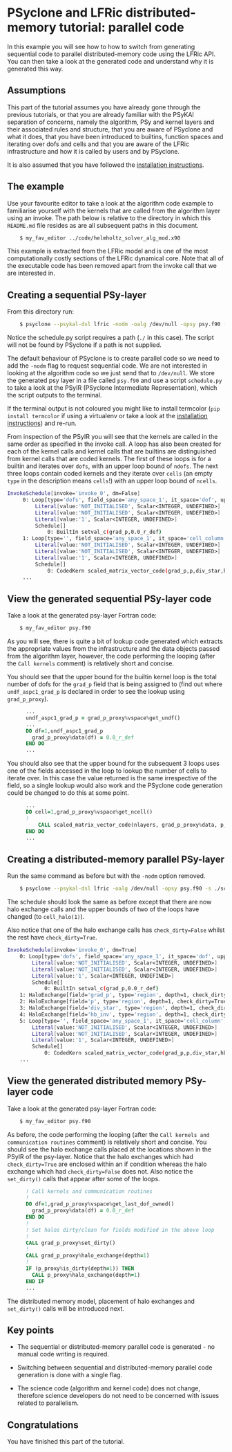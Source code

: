 # PSyclone and LFRic distributed-memory tutorial: parallel code #

In this example you will see how to how to switch from generating
sequential code to parallel distributed-memory code using the LFRic
API. You can then take a look at the generated code and understand why
it is generated this way.

## Assumptions ##

This part of the tutorial assumes you have already gone through the
previous tutorials, or that you are already familiar with the PSyKAl
separation of concerns, namely the algorithm, PSy and kernel layers
and their associated rules and structure, that you are aware of
PSyclone and what it does, that you have been introduced to builtins,
function spaces and iterating over dofs and cells and that you are
aware of the LFRic infrastructure and how it is called by users and by
PSyclone.

It is also assumed that you have followed the [installation
instructions](../../../README.md).

## The example ##

Use your favourite editor to take a look at the algorithm code example
to familiarise yourself with the kernels that are called from the
algorithm layer using an invoke. The path below is relative to the
directory in which this `README.md` file resides as are all subsequent
paths in this document.

```bash
    $ my_fav_editor ../code/helmholtz_solver_alg_mod.x90
```

This example is extracted from the LFRic model and is one of the most
computationally costly sections of the LFRic dynamical core. Note
that all of the executable code has been removed apart from the invoke
call that we are interested in.

## Creating a sequential PSy-layer ##

From this directory run:

```bash
    $ psyclone --psykal-dsl lfric -nodm -oalg /dev/null -opsy psy.f90 -s ./schedule.py ../code/helmholtz_solver_alg_mod.x90
```

Notice the schedule.py script requires a path (`./` in this case). The
script will not be found by PSyclone if a path is not supplied.

The default behaviour of PSyclone is to create parallel code so we
need to add the `-nodm` flag to request sequential code. We are not
interested in looking at the algorithm code so we just send that to
`/dev/null`. We store the generated psy layer in a file called
`psy.f90` and use a script `schedule.py` to take a look at the PSyIR
(PSyclone Intermediate Representation), which the script outputs to the
terminal.

If the terminal output is not coloured you might like to install
termcolor (`pip install termcolor` if using a virtualenv or take a
look at the [installation instructions](../../../README.md#Requirements))
and re-run.

From inspection of the PSyIR you will see that the kernels are called
in the same order as specified in the invoke call. A loop has also
been created for each of the kernel calls and kernel calls that are
builtins are distinguished from kernel calls that are coded
kernels. The first of these loops is for a builtin and iterates over
`dofs`, with an upper loop bound of `ndofs`. The next three loops
contain coded kernels and they iterate over `cells` (an empty `type`
in the description means `cells`!) with an upper loop bound of
`ncells`.

```bash
InvokeSchedule[invoke='invoke_0', dm=False]
     0: Loop[type='dofs', field_space='any_space_1', it_space='dof', upper_bound='ndofs']
         Literal[value:'NOT_INITIALISED', Scalar<INTEGER, UNDEFINED>]
         Literal[value:'NOT_INITIALISED', Scalar<INTEGER, UNDEFINED>]
         Literal[value:'1', Scalar<INTEGER, UNDEFINED>]
         Schedule[]
             0: BuiltIn setval_c(grad_p,0.0_r_def)
     1: Loop[type='', field_space='any_space_1', it_space='cell_column', upper_bound='ncells']
         Literal[value:'NOT_INITIALISED', Scalar<INTEGER, UNDEFINED>]
         Literal[value:'NOT_INITIALISED', Scalar<INTEGER, UNDEFINED>]
         Literal[value:'1', Scalar<INTEGER, UNDEFINED>]
         Schedule[]
             0: CodedKern scaled_matrix_vector_code(grad_p,p,div_star,hb_inv) [module_inline=False]
     ...
```

## View the generated sequential PSy-layer code ##

Take a look at the generated psy-layer Fortran code:

```bash
    $ my_fav_editor psy.f90
```

As you will see, there is quite a bit of lookup code generated which
extracts the appropriate values from the infrastructure and the data
objects passed from the algorithm layer, however, the code performing
the looping (after the `Call kernels` comment) is relatively short
and concise.

You should see that the upper bound for the builtin kernel loop is the
total number of dofs for the `grad_p` field that is being assigned to
(find out where `undf_aspc1_grad_p` is declared in order to see the
lookup using `grad_p_proxy`).

```fortran
      ...
      undf_aspc1_grad_p = grad_p_proxy%vspace%get_undf()
      ...
      DO df=1,undf_aspc1_grad_p
        grad_p_proxy%data(df) = 0.0_r_def
      END DO
      ...
```

You should also see that the upper bound for the subsequent 3 loops
uses one of the fields accessed in the loop to lookup the number of
cells to iterate over. In this case the value returned is the same
irrespective of the field, so a single lookup would also work and the
PSyclone code generation could be changed to do this at some point.

```fortran
      ...
      DO cell=1,grad_p_proxy%vspace%get_ncell()
      !
          CALL scaled_matrix_vector_code(nlayers, grad_p_proxy%data, p_proxy%data, div_star_proxy%data, hb_inv_proxy%data, ndf_aspc1_grad_p, undf_aspc1_grad_p, map_aspc1_grad_p(:,cell), ndf_aspc2_p, undf_aspc2_p, map_aspc2_p(:,cell), ndf_w3, undf_w3, map_w3(:,cell))
      END DO
      ...
```

## Creating a distributed-memory parallel PSy-layer ##

Run the same command as before but with the `-nodm` option removed.

```bash
    $ psyclone --psykal-dsl lfric -oalg /dev/null -opsy psy.f90 -s ./schedule.py ../code/helmholtz_solver_alg_mod.x90
```

The schedule should look the same as before except that there are now
halo exchange calls and the upper bounds of two of the loops have
changed (to `cell_halo(1)`).

Also notice that one of the halo exchange calls has `check_dirty=False`
whilst the rest have `check_dirty=True`.

```bash
InvokeSchedule[invoke='invoke_0', dm=True]
    0: Loop[type='dofs', field_space='any_space_1', it_space='dof', upper_bound='ndofs']
        Literal[value:'NOT_INITIALISED', Scalar<INTEGER, UNDEFINED>]
        Literal[value:'NOT_INITIALISED', Scalar<INTEGER, UNDEFINED>]
        Literal[value:'1', Scalar<INTEGER, UNDEFINED>]
        Schedule[]
            0: BuiltIn setval_c(grad_p,0.0_r_def)
    1: HaloExchange[field='grad_p', type='region', depth=1, check_dirty=False]
    2: HaloExchange[field='p', type='region', depth=1, check_dirty=True]
    3: HaloExchange[field='div_star', type='region', depth=1, check_dirty=True]
    4: HaloExchange[field='hb_inv', type='region', depth=1, check_dirty=True]
    5: Loop[type='', field_space='any_space_1', it_space='cell_column', upper_bound='cell_halo(1)']
        Literal[value:'NOT_INITIALISED', Scalar<INTEGER, UNDEFINED>]
        Literal[value:'NOT_INITIALISED', Scalar<INTEGER, UNDEFINED>]
        Literal[value:'1', Scalar<INTEGER, UNDEFINED>]
        Schedule[]
            0: CodedKern scaled_matrix_vector_code(grad_p,p,div_star,hb_inv) [module_inline=False]
    ...
```

## View the generated distributed memory PSy-layer code ##

Take a look at the generated psy-layer Fortran code:

```bash
    $ my_fav_editor psy.f90
```

As before, the code performing the looping (after the `Call kernels
and communication routines` comment) is relatively short and
concise. You should see the halo exchange calls placed at the
locations shown in the PSyIR of the psy-layer. Notice that the halo
exchanges which had `check_dirty=True` are enclosed within an if
condition whereas the halo exchange which had `check_dirty=False` does
not. Also notice the `set_dirty()` calls that appear after some of the
loops.

```fortran
      ! Call kernels and communication routines
      !
      DO df=1,grad_p_proxy%vspace%get_last_dof_owned()
        grad_p_proxy%data(df) = 0.0_r_def
      END DO
      !
      ! Set halos dirty/clean for fields modified in the above loop
      !
      CALL grad_p_proxy%set_dirty()
      !
      CALL grad_p_proxy%halo_exchange(depth=1)
      !
      IF (p_proxy%is_dirty(depth=1)) THEN
        CALL p_proxy%halo_exchange(depth=1)
      END IF
      ...
```

The distributed memory model, placement of halo exchanges and
`set_dirty()` calls will be introduced next.

## Key points ##

* The sequential or distributed-memory parallel code is generated - no
  manual code writing is required.
  
* Switching between sequential and distributed-memory parallel code
  generation is done with a single flag.

* The science code (algorithm and kernel code) does not change,
  therefore science developers do not need to be concerned with
  issues related to parallelism.

## Congratulations ##

You have finished this part of the tutorial.
